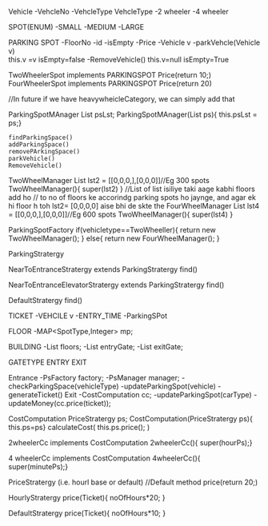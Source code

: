 Vehicle
    -VehcleNo
    -VehcleType
VehcleType
    -2 wheeler
    -4 wheeler
    


SPOT(ENUM)
    -SMALL
    -MEDIUM
    -LARGE

PARKING SPOT
    -FloorNo
    -id
    -isEmpty
    -Price
    -Vehicle v
    -parkVehcle(Vehicle v)  
        this.v =v
        isEmpty=false
    -RemoveVehicle()
        this.v=null
        isEmpty=True

TwoWheelerSpot implements PARKINGSPOT
    Price(return 10;)
FourWheelerSpot implements PARKINGSPOT
    Price(return 20)
    
//In future if we have heavywheicleCategory, we can simply add that
    


ParkingSpotMAnager
    List<ParkingSpot> psLst;
    ParkingSpotMAnager(List ps){
        this.psLst = ps;}
    
    findParkingSpace()
    addParkingSpace()
    removePArkingSpace()
    parkVehicle()
    RemoveVehicle()

TwoWheelManager
    List<Ps> lst2 = [[0,0,0,],[0,0,0]]//Eg 300 spots
    TwoWheelManager(){
        super(lst2)
    }
    //List of list isiliye taki aage kabhi floors add ho
    // to no of floors ke accorindg parking spots ho jaynge, and agar ek hi floor h toh lst2= [0,0,0,0] aise bhi de skte the
FourWheelManager
    List<Ps> lst4 = [[0,0,0,],[0,0,0]]//Eg 600 spots
    TwoWheelManager(){
    super(lst4)
    }

ParkingSpotFactory
    if(vehicletype==TwoWheeller){
        return new TwoWheelManager();
    }
    else{
        return new FourWheelManager();
    }

ParkingStratergy


NearToEntranceStratergy extends ParkingStratergy
    find()

NearToEntranceElevatorStratergy extends ParkingStratergy
    find()

DefaultStratergy
    find()

TICKET
    -VEHCILE v 
    -ENTRY_TIME
    -ParkingSPot
    
FLOOR
    -MAP<SpotType,Integer> mp;

BUILDING
    -List<Integer> floors;
    -List<Integer> entryGate;
    -List<Integer> exitGate;

GATETYPE
ENTRY
EXIT

Entrance
    -PsFactory factory;
    -PsManager manager;
    -checkParkingSpace(vehicleType)
    -updateParkingSpot(vehicle)
    -generateTicket()
Exit
    -CostComputation cc;
    -updateParkingSpot(carType)
    -updateMoney(cc.price(ticket));

CostComputation
    PriceStratergy ps;
CostComputation(PriceStratergy ps){
        this.ps=ps}
    calculateCost(
        this.ps.price();
    )
    

2wheelerCc implements CostComputation
    2wheelerCc(){
        super(hourPs);}
    
4 wheelerCc implements CostComputation
    4wheelerCc(){
    super(minutePs);}


PriceStratergy (i.e. hourl base or default)
    //Default method
    price(return 20;)

HourlyStratergy
    price(Ticket){
        noOfHours*20;
    }

DefaultStratergy
    price(Ticket){
    noOfHours*10;
    }